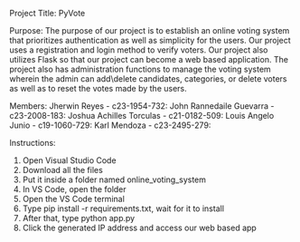 Project Title:
PyVote

Purpose:
The purpose of our project is to establish an online voting system that prioritizes authentication as well as simplicity for the users. Our project uses a registration and login method to verify voters. Our project also utilizes Flask so that our project can become a web based application. The project also has administration functions to manage the voting system wherein the admin can add\delete candidates, categories, or delete voters as well as to reset the votes made by the users.

Members:
Jherwin Reyes - c23-1954-732:
John Rannedaile Guevarra - c23-2008-183:
Joshua Achilles Torculas - c21-0182-509:
Louis Angelo Junio - c19-1060-729:
Karl Mendoza - c23-2495-279:

Instructions:
1. Open Visual Studio Code
2. Download all the files
3. Put it inside a folder named online_voting_system
4. In VS Code, open the folder
5. Open the VS Code terminal
6. Type pip install -r requirements.txt, wait for it to install
7. After that, type python app.py
8. Click the generated IP address and access our web based app
